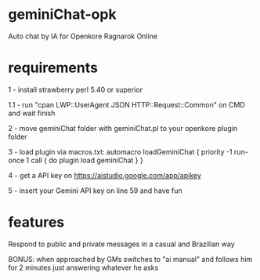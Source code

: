 # geminiChat-opk
Auto chat by IA for Openkore Ragnarok Online

# requirements
1 - install strawberry perl 5.40 or superior

1.1 - run "cpan LWP::UserAgent JSON HTTP::Request::Common" on CMD and wait finish

2 - move geminiChat folder with geminiChat.pl to your openkore plugin folder

3 - load plugin via macros.txt:
automacro loadGeminiChat {
    priority -1
    run-once 1
    call {
        do plugin load geminiChat
    }
}

4 - get a API key on https://aistudio.google.com/app/apikey

5 - insert your Gemini API key on line 59 and have fun


# features
Respond to public and private messages in a casual and Brazilian way

BONUS: when approached by GMs switches to "ai manual" and follows him for 2 minutes just answering whatever he asks
